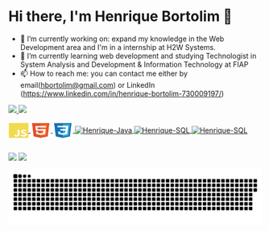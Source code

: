 <head>
 <link rel="stylesheet" href="https://cdn.jsdelivr.net/gh/devicons/devicon@v2.14.0/devicon.min.css">
</head>
<h1>Hi there, I'm Henrique Bortolim 👋</h1>


- 🔭 I’m currently working on: expand my knowledge in the Web Development area and I'm in a internship at H2W Systems.
- 🌱 I’m currently learning web development and studying Technologist in System Analysis and Development & Information Technology at FIAP
- 📫 How to reach me: you can contact me either by email(hbortolim@gmail.com) or LinkedIn (https://www.linkedin.com/in/henrique-bortolim-730009197/)

 <div>
  <a href="https://github.com/HBortolim">
  <img height="180em" src="https://github-readme-stats.vercel.app/api?username=HBortolim&show_icons=true&theme=tokyonight&include_all_commits=true&count_private=true"/>
  <img height="180em" src="https://github-readme-stats.vercel.app/api/top-langs/?username=HBortolim&layout=compact&langs_count=7&theme=tokyonight"/>
</div>
  <div style="display: inline_block"><br>
  <img align="center" alt="Henrique-Js" height="30" width="40" src="https://raw.githubusercontent.com/devicons/devicon/master/icons/javascript/javascript-plain.svg">
  <img align="center" alt="Henrique-HTML" height="30" width="40" src="https://raw.githubusercontent.com/devicons/devicon/master/icons/html5/html5-original.svg">
  <img align="center" alt="Henrique-CSS" height="30" width="40" src="https://raw.githubusercontent.com/devicons/devicon/master/icons/css3/css3-original.svg">
  <img align="center" alt="Henrique-Java" height="30" width="40" src="https://cdn.jsdelivr.net/gh/devicons/devicon/icons/java/java-plain.svg">
  <img align="center" alt="Henrique-SQL" height="30" width="40" src="https://cdn.jsdelivr.net/gh/devicons/devicon/icons/microsoftsqlserver/microsoftsqlserver-plain.svg">
  <img align="center" alt="Henrique-SQL" height="30" width="40" src="https://cdn.jsdelivr.net/gh/devicons/devicon/icons/git/git-original.svg">
</div>
 
  ##
  
  <div> 
  <a href = "mailto:hbortolim@gmail.com"><img src="https://img.shields.io/badge/Gmail-D14836?style=for-the-badge&logo=gmail&logoColor=white" target="_blank"></a>
  <a href="https://www.linkedin.com/in/henrique-bortolim-730009197/" target="_blank"><img src="https://img.shields.io/badge/-LinkedIn-%230077B5?style=for-the-badge&logo=linkedin&logoColor=white" target="_blank"></a>
    
   ![Snake animation](https://github.com/HBortolim/HBortolim/blob/output/github-contribution-grid-snake.svg)
</div>
